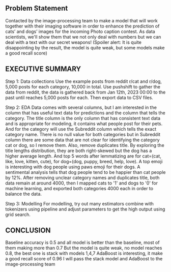 ## Problem Statement ## 
   Contacted by the image-processing team to make a model that will work together with their imaging software in order to enhance the prediction of cats’ and dogs’ images for the incoming Photo caption contest. As data scientists, we'll show them that we not only deal with numbers but we can deal with a text with our secret weapons! (Spoiler alert: It is quite disappointing by the result, the model is quite weak, but some models make a good recall score)

## EXECUTIVE SUMMARY ##
Step 1: Data collections
    Use the example posts from reddit r/cat and r/dog, 5,000 posts for each category, 10,000 in total. Use pushshift to gather the data from reddit, the data is gathered back from Jan 12th, 2023 00:00 to the past until reaches 5,000 posts for each. Then export data to CSV files.
    
Step 2: EDA
    Data comes with several columns, but I am interested in the column that has useful text data for predictions and the column that tells the category. The title column is the only column that has consistent text data and is appropriate for modeling, it contains what people post for their pets. And for the category will use the Subreddit column which tells the exact category name.
    There is no null value for both categories but in Subreddit column there are some data that are not clear for identifying the category cat or dog, so I remove them. Also, remove duplicates title.
    By exploring the title lengths distribution, they are both right-skewed but the dog has a higher average length. And top 5 words after lemmatizing are for cat=(cat, like, love, kitten, cute), for dog=(dog, puppy, breed, help, love). A top emoji is interesting with dog people using paws emoji for their dogs. A sentimental analysis tells that dog people tend to be happier than cat people by 12%.
    After removing unclear category names and duplicates title, both data remain at around 4000, then I mapped cats to '1' and dogs to '0' for machine learning, and exported both categories 4000 each in order to balance the data.

Step 3: Modelling
    For modelling, try out many estimators combine with tokenizers using pipeline and adjust parameters to get the high output using grid search.

## CONCLUSION ##
   Baseline accuracy is 0.5 and all model is better than the baseline, most of them making more than 0.7
   But the model is quite weak, no model reaches 0.8, the best one is stack with models 1,4,7
   AdaBoost is interesting, it make a good recall score of 0.96
   I will pass the stack model and AdaBoost to the image-processing team